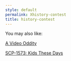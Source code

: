 ```yaml
---
style: default
permalink: Xhistory-contest
title: history-contest
---
```

You may also like:

[A Video Oddity](http://scp-wiki.net/video-oddity)

[SCP-1573: Kids These Days](http://scp-wiki.net/scp-1573)
